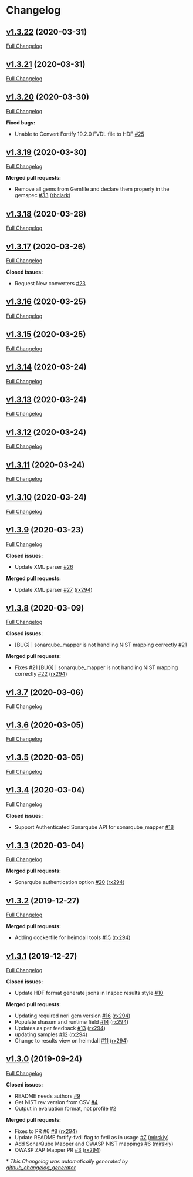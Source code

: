 # Changelog

## [v1.3.22](https://github.com/mitre/heimdall_tools/tree/v1.3.22) (2020-03-31)

[Full Changelog](https://github.com/mitre/heimdall_tools/compare/v1.3.21...v1.3.22)

## [v1.3.21](https://github.com/mitre/heimdall_tools/tree/v1.3.21) (2020-03-31)

[Full Changelog](https://github.com/mitre/heimdall_tools/compare/v1.3.20...v1.3.21)

## [v1.3.20](https://github.com/mitre/heimdall_tools/tree/v1.3.20) (2020-03-30)

[Full Changelog](https://github.com/mitre/heimdall_tools/compare/v1.3.19...v1.3.20)

**Fixed bugs:**

- Unable to Convert Fortify 19.2.0 FVDL file to HDF [\#25](https://github.com/mitre/heimdall_tools/issues/25)

## [v1.3.19](https://github.com/mitre/heimdall_tools/tree/v1.3.19) (2020-03-30)

[Full Changelog](https://github.com/mitre/heimdall_tools/compare/v1.3.18...v1.3.19)

**Merged pull requests:**

- Remove all gems from Gemfile and declare them properly in the gemspec [\#33](https://github.com/mitre/heimdall_tools/pull/33) ([rbclark](https://github.com/rbclark))

## [v1.3.18](https://github.com/mitre/heimdall_tools/tree/v1.3.18) (2020-03-28)

[Full Changelog](https://github.com/mitre/heimdall_tools/compare/v1.3.17...v1.3.18)

## [v1.3.17](https://github.com/mitre/heimdall_tools/tree/v1.3.17) (2020-03-26)

[Full Changelog](https://github.com/mitre/heimdall_tools/compare/v1.3.16...v1.3.17)

**Closed issues:**

- Request New converters [\#23](https://github.com/mitre/heimdall_tools/issues/23)

## [v1.3.16](https://github.com/mitre/heimdall_tools/tree/v1.3.16) (2020-03-25)

[Full Changelog](https://github.com/mitre/heimdall_tools/compare/v1.3.15...v1.3.16)

## [v1.3.15](https://github.com/mitre/heimdall_tools/tree/v1.3.15) (2020-03-25)

[Full Changelog](https://github.com/mitre/heimdall_tools/compare/v1.3.14...v1.3.15)

## [v1.3.14](https://github.com/mitre/heimdall_tools/tree/v1.3.14) (2020-03-24)

[Full Changelog](https://github.com/mitre/heimdall_tools/compare/v1.3.13...v1.3.14)

## [v1.3.13](https://github.com/mitre/heimdall_tools/tree/v1.3.13) (2020-03-24)

[Full Changelog](https://github.com/mitre/heimdall_tools/compare/v1.3.12...v1.3.13)

## [v1.3.12](https://github.com/mitre/heimdall_tools/tree/v1.3.12) (2020-03-24)

[Full Changelog](https://github.com/mitre/heimdall_tools/compare/v1.3.11...v1.3.12)

## [v1.3.11](https://github.com/mitre/heimdall_tools/tree/v1.3.11) (2020-03-24)

[Full Changelog](https://github.com/mitre/heimdall_tools/compare/v1.3.10...v1.3.11)

## [v1.3.10](https://github.com/mitre/heimdall_tools/tree/v1.3.10) (2020-03-24)

[Full Changelog](https://github.com/mitre/heimdall_tools/compare/v1.3.9...v1.3.10)

## [v1.3.9](https://github.com/mitre/heimdall_tools/tree/v1.3.9) (2020-03-23)

[Full Changelog](https://github.com/mitre/heimdall_tools/compare/v1.3.8...v1.3.9)

**Closed issues:**

- Update XML parser [\#26](https://github.com/mitre/heimdall_tools/issues/26)

**Merged pull requests:**

- Update XML parser [\#27](https://github.com/mitre/heimdall_tools/pull/27) ([rx294](https://github.com/rx294))

## [v1.3.8](https://github.com/mitre/heimdall_tools/tree/v1.3.8) (2020-03-09)

[Full Changelog](https://github.com/mitre/heimdall_tools/compare/v1.3.7...v1.3.8)

**Closed issues:**

- \[BUG\] | sonarqube\_mapper is not handling NIST mapping correctly [\#21](https://github.com/mitre/heimdall_tools/issues/21)

**Merged pull requests:**

- Fixes \#21 \[BUG\] | sonarqube\_mapper is not handling NIST mapping correctly [\#22](https://github.com/mitre/heimdall_tools/pull/22) ([rx294](https://github.com/rx294))

## [v1.3.7](https://github.com/mitre/heimdall_tools/tree/v1.3.7) (2020-03-06)

[Full Changelog](https://github.com/mitre/heimdall_tools/compare/v1.3.6...v1.3.7)

## [v1.3.6](https://github.com/mitre/heimdall_tools/tree/v1.3.6) (2020-03-05)

[Full Changelog](https://github.com/mitre/heimdall_tools/compare/v1.3.5...v1.3.6)

## [v1.3.5](https://github.com/mitre/heimdall_tools/tree/v1.3.5) (2020-03-05)

[Full Changelog](https://github.com/mitre/heimdall_tools/compare/v1.3.4...v1.3.5)

## [v1.3.4](https://github.com/mitre/heimdall_tools/tree/v1.3.4) (2020-03-04)

[Full Changelog](https://github.com/mitre/heimdall_tools/compare/v1.3.3...v1.3.4)

**Closed issues:**

- Support Authenticated Sonarqube API  for sonarqube\_mapper [\#18](https://github.com/mitre/heimdall_tools/issues/18)

## [v1.3.3](https://github.com/mitre/heimdall_tools/tree/v1.3.3) (2020-03-04)

[Full Changelog](https://github.com/mitre/heimdall_tools/compare/v1.3.2...v1.3.3)

**Merged pull requests:**

- Sonarqube authentication option [\#20](https://github.com/mitre/heimdall_tools/pull/20) ([rx294](https://github.com/rx294))

## [v1.3.2](https://github.com/mitre/heimdall_tools/tree/v1.3.2) (2019-12-27)

[Full Changelog](https://github.com/mitre/heimdall_tools/compare/v1.3.1...v1.3.2)

**Merged pull requests:**

- Adding dockerfile for heimdall tools [\#15](https://github.com/mitre/heimdall_tools/pull/15) ([rx294](https://github.com/rx294))

## [v1.3.1](https://github.com/mitre/heimdall_tools/tree/v1.3.1) (2019-12-27)

[Full Changelog](https://github.com/mitre/heimdall_tools/compare/v1.3.0...v1.3.1)

**Closed issues:**

- Update HDF format generate jsons in Inspec results style [\#10](https://github.com/mitre/heimdall_tools/issues/10)

**Merged pull requests:**

- Updating required nori gem version [\#16](https://github.com/mitre/heimdall_tools/pull/16) ([rx294](https://github.com/rx294))
- Populate shasum and runtime field  [\#14](https://github.com/mitre/heimdall_tools/pull/14) ([rx294](https://github.com/rx294))
- Updates as per feedback [\#13](https://github.com/mitre/heimdall_tools/pull/13) ([rx294](https://github.com/rx294))
- updating samples  [\#12](https://github.com/mitre/heimdall_tools/pull/12) ([rx294](https://github.com/rx294))
- Change to results view on heimdall [\#11](https://github.com/mitre/heimdall_tools/pull/11) ([rx294](https://github.com/rx294))

## [v1.3.0](https://github.com/mitre/heimdall_tools/tree/v1.3.0) (2019-09-24)

[Full Changelog](https://github.com/mitre/heimdall_tools/compare/c9c08305796eaf12d7abb2535c285a4acd2f5a91...v1.3.0)

**Closed issues:**

- README needs authors [\#9](https://github.com/mitre/heimdall_tools/issues/9)
- Get NIST rev version from CSV [\#4](https://github.com/mitre/heimdall_tools/issues/4)
- Output in evaluation format, not profile  [\#2](https://github.com/mitre/heimdall_tools/issues/2)

**Merged pull requests:**

- Fixes to PR \#6 [\#8](https://github.com/mitre/heimdall_tools/pull/8) ([rx294](https://github.com/rx294))
- Update README fortify-fvdl flag to fvdl as in usage [\#7](https://github.com/mitre/heimdall_tools/pull/7) ([mirskiy](https://github.com/mirskiy))
- Add SonarQube Mapper and OWASP NIST mappings [\#6](https://github.com/mitre/heimdall_tools/pull/6) ([mirskiy](https://github.com/mirskiy))
- OWASP ZAP Mapper PR [\#3](https://github.com/mitre/heimdall_tools/pull/3) ([rx294](https://github.com/rx294))



\* *This Changelog was automatically generated by [github_changelog_generator](https://github.com/github-changelog-generator/github-changelog-generator)*
